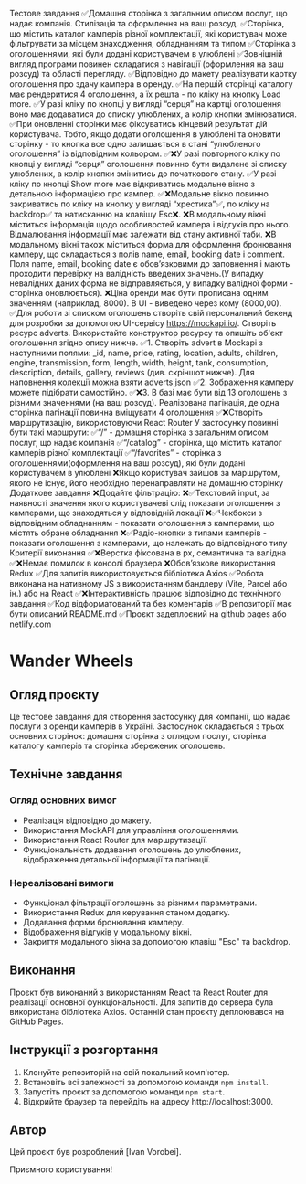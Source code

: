 Тестове завдання
✅Домашня сторінка з загальним описом послуг, що надає компанія. Стилізація та оформлення на ваш розсуд.
✅Сторінка, що містить каталог камперів різної комплектації, які користувач може фільтрувати за місцем знаходження, обладнанням та типом
✅Сторінка з оголошеннями, які були додані користувачем в улюблені
✅Зовнішній вигляд програми повинен складатися з навігації (оформлення на ваш розсуд) та області перегляду.
✅Відповідно до макету реалізувати картку оголошення про здачу кампера в оренду.
✅На першій сторінці каталогу має рендеритися 4 оголошення, а їх решта - по кліку на кнопку Load more.
✅У разі кліку по кнопці у вигляді “серця” на картці оголошення воно має додаватися до списку улюблених, а колір кнопки змінюватися.
✅При оновленні сторінки має фіксуватись кінцевий результат дій користувача. Тобто, якщо додати оголошення в улюблені та оновити сторінку - то кнопка все одно залишається в стані “улюбленого оголошення” із відповідним кольором.
✅❌У разі повторного кліку по кнопці у вигляді “серця” оголошення повинно бути видалене зі списку улюблених, а колір кнопки змінитись до початкового стану.
✅У разі кліку по кнопці Show more має відкриватись модальне вікно з детальною інформацією про кампер.
✅❌Модальне вікно повинно закриватись по кліку на кнопку у вигляді “хрестика”✅, по кліку на backdrop✅ та натисканню на клавішу Esc❌.
❌В модальному вікні міститься інформація щодо особливостей кампера і відгуків про нього. Відмалювання інформації має залежати від стану активної таби.
❌В модальному вікні також міститься форма для оформлення бронювання камперу, що складається з полів name, email, booking date і comment. Поля name, email, booking date є обовʼязковими до заповнення і мають проходити перевірку на валідність введених значень.(У випадку невалідних даних форма не відправляється, у випадку валідної форми - сторінка оновлюється).
❌Ціна оренди має бути прописана одним значенням (наприклад, 8000). В UI - виведено через кому (8000,00).
✅Для роботи зі списком оголошень створiть свій персональний бекенд для розробки за допомогою UI-сервісу https://mockapi.io/. Створiть ресурс adverts. Використайте конструктор ресурсу та опишiть об'єкт оголошення згiдно опису нижче.
✅1. Створіть advert в Mockapi з наступними полями: _id, name, price, rating, location, adults, children, engine, transmission, form, length, width, height, tank, consumption, description, details, gallery, reviews (див. скріншот нижче). Для наповнення колекції можна взяти adverts.json
✅2. Зображення камперу можете підібрати самостійно.
✅❌3. В базі має бути від 13 оголошень з різними значеннями (на ваш розсуд). Реалізована пагінація, де одна сторінка пагінації повинна вміщувати 4 оголошення
✅❌Створiть маршрутизацію, використовуючи React Router
У застосунку повинні бути такі маршрути:
✅“/” - домашня сторінка з загальним описом послуг, що надає компанія
✅“/catalog” - сторінка, що містить каталог камперів різної комплектації
✅“/favorites” - сторінка з оголошеннями(оформлення на ваш розсуд), які були додані користувачем в улюблені
❌Якщо користувач зайшов за маршрутом, якого не існує, його необхідно перенаправляти на домашню сторінку
Додаткове завдання
❌Додайте фільтрацію:
❌✅Текстовий input, за наявності значення якого користувачеві слід показати оголошення з камперами, що знаходяться у відповідній локації
❌✅Чекбокси з відповідним обладнанням - показати оголошення з камперами, що містять обране обладнання
❌✅Радіо-кнопки з типами камперів - показати оголошення з камперами, що належать до відповідного типу
Критерії виконання
✅❌Верстка фіксована в рх, семантична та валідна
✅❌Немає помилок в консолі браузера
❌Обов’язкове використання Redux
✅Для запитів використовується бібліотека Axios
✅Робота виконана на нативному JS з використанням бандлеру (Vite, Parcel або ін.) або на React
✅❌Інтерактивність працює відповідно до технічного завдання
✅Код відформатований та без коментарів
✅В репозиторії має бути описаний README.md
✅Проєкт задеплоєний на github pages або netlify.com


# Wander Wheels

## Огляд проєкту

Це тестове завдання для створення застосунку для компанії, що надає послуги з оренди камперів в Україні. Застосунок складається з трьох основних сторінок: домашня сторінка з оглядом послуг, сторінка каталогу камперів та сторінка збережених оголошень.

## Технічне завдання


### Огляд основних вимог
- Реалізація відповідно до макету.
- Використання MockAPI для управління оголошеннями.
- Використання React Router для маршрутизації.
- Функціональність додавання оголошень до улюблених, відображення детальної інформації та пагінації.

### Нереалізовані вимоги
- Функціонал фільтрації оголошень за різними параметрами.
- Використання Redux для керування станом додатку.
- Додавання форми бронювання камперу.
- Відображення відгуків у модальному вікні.
- Закриття модального вікна за допомогою клавіш "Esc" та backdrop.

## Виконання

Проєкт був виконаний з використанням React та React Router для реалізації основної функціональності. Для запитів до сервера була використана бібліотека Axios. Останній стан проєкту деплоювався на GitHub Pages.

## Інструкції з розгортання
1. Клонуйте репозиторій на свій локальний комп'ютер.
2. Встановіть всі залежності за допомогою команди `npm install`.
3. Запустіть проєкт за допомогою команди `npm start`.
4. Відкрийте браузер та перейдіть на адресу http://localhost:3000.

## Автор
Цей проєкт був розроблений [Ivan Vorobei].

Приємного користування!
